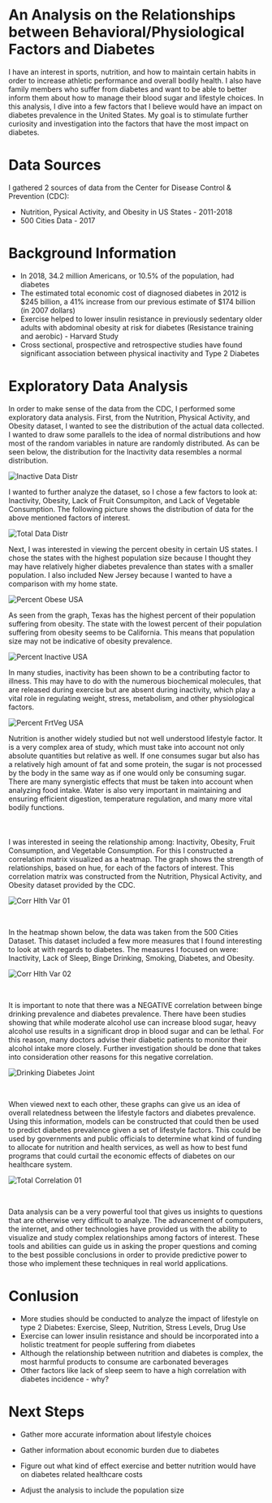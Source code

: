 # An Analysis on the Relationships between Behavioral/Physiological Factors and Diabetes

I have an interest in sports, nutrition, and how to maintain certain habits in order to increase athletic performance and overall bodily health. I also have family members who suffer from diabetes and want to be able to better inform them about how to manage their blood sugar and lifestyle choices. In this analysis, I dive into a few factors that I believe would have an impact on diabetes prevalence in the United States. My goal is to stimulate further curiosity and investigation into the factors that have the most impact on diabetes.

# Data Sources

I gathered 2 sources of data from the Center for Disease Control & Prevention (CDC):
* Nutrition, Pysical Activity, and Obesity in US States - 2011-2018
* 500 Cities Data - 2017

# Background Information

* In 2018, 34.2 million Americans, or 10.5% of the population, had diabetes
* The estimated total economic cost of diagnosed diabetes in 2012 is $245 billion, a 41% increase from our previous estimate of $174 billion (in 2007 dollars)
* Exercise helped to lower insulin resistance in previously sedentary older adults with abdominal obesity at risk for diabetes (Resistance training and aerobic) - Harvard Study
* Cross sectional, prospective and retrospective studies have found significant association between physical inactivity and Type 2 Diabetes

# Exploratory Data Analysis

In order to make sense of the data from the CDC, I performed some exploratory data analysis. First, from the Nutrition, Physical Activity, and Obesity dataset, I wanted to see the distribution of the actual data collected. I wanted to draw some parallels to the idea of normal distributions and how most of the random variables in nature are randomly distributed. As can be seen below, the distribution for the Inactivity data resembles a normal distribution. 

![Inactive Data Distr](/img/InactiveDataDistr.png)

I wanted to further analyze the dataset, so I chose a few factors to look at: Inactivity, Obesity, Lack of Fruit Consumpiton, and Lack of Vegetable Consumption. The following picture shows the distribution of data for the above mentioned factors of interest. 


![Total Data Distr](/img/TotalDataDistr.png)

Next, I was interested in viewing the percent obesity in certain US states. I chose the states with the highest population size because I thought they may have relatively higher diabetes prevalence than states with a smaller population. I also included New Jersey because I wanted to have a comparison with my home state.   

![Percent Obese USA](/img/PercentObeseUSA.png)

As seen from the graph, Texas has the highest percent of their population suffering from obesity. The state with the lowest percent of their population suffering from obesity seems to be California. This means that population size may not be indicative of obesity prevalence. 

![Percent Inactive USA](/img/PercentInactiveUSA.png)

In many studies, inactivity has been shown to be a contributing factor to illness. This may have to do with the numerous biochemical molecules, that are released during exercise but are absent during inactivity, which play a vital role in regulating weight, stress, metabolism, and other physiological factors. 

![Percent FrtVeg USA](/img/PercentFrtVegUSA.png)

Nutrition is another widely studied but not well understood lifestyle factor. It is a very complex area of study, which must take into account not only absolute quantities but relative as well. If one consumes sugar but also has a relatively high amount of fat and some protein, the sugar is not processed by the body in the same way as if one would only be consuming sugar. There are many synergistic effects that must be taken into account when analyzing food intake. Water is also very important in maintaining and ensuring efficient digestion, temperature regulation, and many more vital bodily functions.
&nbsp;  
&nbsp;  
&nbsp;  
&nbsp;  
I was interested in seeing the relationship among: Inactivity, Obesity, Fruit Consumption, and Vegetable Consumption. For this I constructed a correlation matrix visualized as a heatmap. The graph shows the strength of relationships, based on hue, for each of the factors of interest. This correlation matrix was constructed from the Nutrition, Physical Activity, and Obesity dataset provided by the CDC.

![Corr Hlth Var 01](/img/CorrHealthVar01.png)

&nbsp;
&nbsp;

In the heatmap shown below, the data was taken from the 500 Cities Dataset. This dataset included a few more measures that I found interesting to look at with regards to diabetes. The measures I focused on were: Inactivity, Lack of Sleep, Binge Drinking, Smoking, Diabetes, and Obesity.

![Corr Hlth Var 02](/img/CorrHlthVar02.png)

&nbsp;
&nbsp;
 
It is important to note that there was a NEGATIVE correlation between binge drinking prevalence and diabetes prevalence. There have been studies showing that while moderate alcohol use can increase blood sugar, heavy alcohol use results in a significant drop in blood sugar and can be lethal. For this reason, many doctors advise their diabetic patients to monitor their alcohol intake more closely. Further investigation should be done that takes into consideration other reasons for this negative correlation. 

![Drinking Diabetes Joint](/img/DrinkingDiabetesJoint.png)

&nbsp;
&nbsp;

When viewed next to each other, these graphs can give us an idea of overall relatedness between the lifestyle factors and diabetes prevalence. Using this information, models can be constructed that could then be used to predict diabetes prevalence given a set of lifestyle factors. This could be used by governments and public officials to determine what kind of funding to allocate for nutrition and health services, as well as how to best fund programs that could curtail the economic effects of diabetes on our healthcare system. 

![Total Correlation 01](/img/TotalCorrelation01.png)

&nbsp;
&nbsp;

Data analysis can be a very powerful tool that gives us insights to questions that are otherwise very difficult to analyze. The advancement of computers, the internet, and other technologies have provided us with the ability to visualize and study complex relationships among factors of interest. These tools and abilities can guide us in asking the proper questions and coming to the best possible conclusions in order to provide predictive power to those who implement these techniques in real world applications.

# Conlusion

* More studies should be conducted to analyze the impact of lifestyle on type 2 Diabetes: Exercise, Sleep, Nutrition, Stress Levels, Drug Use
* Exercise can lower insulin resistance and should be incorporated into a holistic treatment for people suffering from diabetes
* Although the relationship between nutrition and diabetes is complex, the most harmful products to consume are carbonated beverages
* Other factors like lack of sleep seem to have a high correlation with diabetes incidence - why?

# Next Steps
* Gather more accurate information about lifestyle choices

* Gather information about economic burden due to diabetes

* Figure out what kind of effect exercise and better nutrition would have on diabetes related healthcare costs

* Adjust the analysis to include the population size

